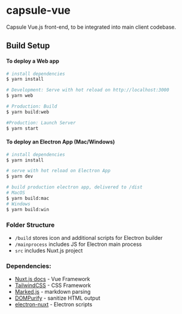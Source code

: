 # capsule-vue

Capsule Vue.js front-end, to be integrated into main client codebase.

## Build Setup

#### To deploy a Web app

```bash
# install dependencies
$ yarn install

# Development: Serve with hot reload on http://localhost:3000
$ yarn web

# Production: Build
$ yarn build:web

#Production: Launch Server
$ yarn start
```

#### To deploy an Electron App (Mac/Windows)

```bash
# install dependencies
$ yarn install

# serve with hot reload on Electron App
$ yarn dev

# build production electron app, delivered to /dist
# MacOS
$ yarn build:mac
# Windows
$ yarn build:win
```

### Folder Structure

- `/build` stores icon and additional scripts for Electron builder
- `/mainprocess` includes JS for Electron main process
- `src` includes Nuxt.js project

### Dependencies:

- [Nuxt.js docs](https://nuxtjs.org) - Vue Framework
- [TailwindCSS](https://tailwindcss.com) - CSS Framework
- [Marked.js](https://marked.js.org/) - markdown parsing
- [DOMPurify](https://github.com/cure53/DOMPurify) - sanitize HTML output
- [electron-nuxt](https://github.com/webspaceteam/electron-nuxt) - Electron scripts
